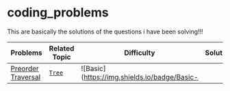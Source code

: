 # coding_problems
This are basically the solutions of the questions i have been solving!!!
<div align = "center">

| Problems                                                                                                                                                                                 | Related Topic                                                                                                                                                           | Difficulty                                                       | Solution                                                                     |
| ---------------------------------------------------------------------------------------------------------------------------------------------------------------------------------------- | ----------------------------------------------------------------------------------------------------------------------------------------------------------------------- | ---------------------------------------------------------------- | ---------------------------------------------------------------------------- |
| [Preorder Traversal](https://practice.geeksforgeeks.org/problems/preorder-traversal/1)                                                                                                   | [`Tree`](https://practice.geeksforgeeks.org/explore/?category%5B%5D%3DTree)                                                                                             | ![Basic](https://img.shields.io/badge/Basic-
